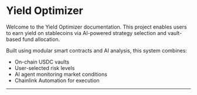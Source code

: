 

# Yield Optimizer

Welcome to the Yield Optimizer documentation. This project enables users to earn yield on stablecoins via AI-powered strategy selection and vault-based fund allocation.

Built using modular smart contracts and AI analysis, this system combines:

* On-chain USDC vaults
* User-selected risk levels
* AI agent monitoring market conditions
* Chainlink Automation for execution

---








